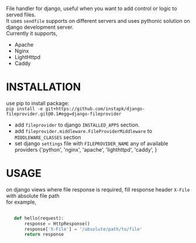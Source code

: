 File handler for django, useful when you want to add control or logic to served files.  
It uses `sendfile` supports on different servers and uses pythonic solution on django development server.  
Currently it supports,  

* Apache  
* Nginx  
* LightHttpd  
* Caddy  

# INSTALLATION  

  use pip to install package:  
  `pip install -e git+https://github.com/instapk/django-fileprovider.git@0.1#egg=django-fileprovider`  

* add `fileprovider` to django `INSTALLED_APPS` section.  
* add `fileprovider.middleware.FileProviderMiddleware` to `MIDDLEWARE_CLASSES` section
* set django `settings` file with `FILEPROVIDER_NAME` any of  available providers {'python', 'nginx', 'apache', 'lighthttpd', 'caddy', }

# USAGE  

 on django views where file response is required, fill response header `X-File` with absolute file path  
 for example,  

 ```python  
      
    def hello(request):
        response = HttpResponse()
        response['X-File'] = '/absolute/path/to/file'
        return response
 ```
